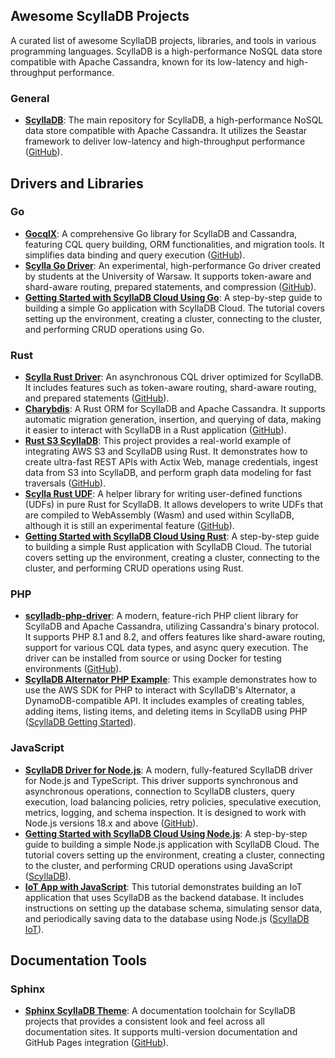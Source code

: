 ## Awesome ScyllaDB Projects

A curated list of awesome ScyllaDB projects, libraries, and tools in various programming languages. ScyllaDB is a high-performance NoSQL data store compatible with Apache Cassandra, known for its low-latency and high-throughput performance.

### General

- **[ScyllaDB](https://github.com/scylladb/scylladb)**: The main repository for ScyllaDB, a high-performance NoSQL data store compatible with Apache Cassandra. It utilizes the Seastar framework to deliver low-latency and high-throughput performance​ ([GitHub](https://github.com/scylladb/scylladb))​.

## Drivers and Libraries

### Go

- **[GocqlX](https://github.com/scylladb/gocqlx)**: A comprehensive Go library for ScyllaDB and Cassandra, featuring CQL query building, ORM functionalities, and migration tools. It simplifies data binding and query execution​ ([GitHub](https://github.com/scylladb/gocqlx))​.
- **[Scylla Go Driver](https://github.com/scylladb/scylla-go-driver)**: An experimental, high-performance Go driver created by students at the University of Warsaw. It supports token-aware and shard-aware routing, prepared statements, and compression​ ([GitHub](https://github.com/scylladb/scylla-go-driver))​.
- **[Getting Started with ScyllaDB Cloud Using Go](https://cloud-getting-started.scylladb.com/stable/build-with-golang.html)**: A step-by-step guide to building a simple Go application with ScyllaDB Cloud. The tutorial covers setting up the environment, creating a cluster, connecting to the cluster, and performing CRUD operations using Go.

### Rust

- **[Scylla Rust Driver](https://github.com/scylladb/scylla-rust-driver)**: An asynchronous CQL driver optimized for ScyllaDB. It includes features such as token-aware routing, shard-aware routing, and prepared statements​ ([GitHub](https://github.com/scylladb/scylla-rust-driver))​.
- **[Charybdis](https://github.com/nodecosmos/charybdis)**: A Rust ORM for ScyllaDB and Apache Cassandra. It supports automatic migration generation, insertion, and querying of data, making it easier to interact with ScyllaDB in a Rust application​ ([GitHub](https://github.com/nodecosmos/charybdis))​.
- **[Rust S3 ScyllaDB](https://github.com/javiramos1/rust-s3-scylladb)**: This project provides a real-world example of integrating AWS S3 and ScyllaDB using Rust. It demonstrates how to create ultra-fast REST APIs with Actix Web, manage credentials, ingest data from S3 into ScyllaDB, and perform graph data modeling for fast traversals​ ([GitHub](https://github.com/javiramos1/rust-s3-scylladb))​.
- **[Scylla Rust UDF](https://github.com/scylladb/scylla-rust-udf)**: A helper library for writing user-defined functions (UDFs) in pure Rust for ScyllaDB. It allows developers to write UDFs that are compiled to WebAssembly (Wasm) and used within ScyllaDB, although it is still an experimental feature​ ([GitHub](https://github.com/scylladb/scylla-rust-udf))​.
- **[Getting Started with ScyllaDB Cloud Using Rust](https://cloud-getting-started.scylladb.com/stable/build-with-rust.html)**: A step-by-step guide to building a simple Rust application with ScyllaDB Cloud. The tutorial covers setting up the environment, creating a cluster, connecting to the cluster, and performing CRUD operations using Rust.

### PHP

- **[scylladb-php-driver](https://github.com/he4rt/scylladb-php-driver)**: A modern, feature-rich PHP client library for ScyllaDB and Apache Cassandra, utilizing Cassandra's binary protocol. It supports PHP 8.1 and 8.2, and offers features like shard-aware routing, support for various CQL data types, and async query execution. The driver can be installed from source or using Docker for testing environments​ ([GitHub](https://github.com/he4rt/scylladb-php-driver))​​.
- **[ScyllaDB Alternator PHP Example](https://cloud-getting-started.scylladb.com/stable/alternator/build-with-php.html)**: This example demonstrates how to use the AWS SDK for PHP to interact with ScyllaDB's Alternator, a DynamoDB-compatible API. It includes examples of creating tables, adding items, listing items, and deleting items in ScyllaDB using PHP​ ([ScyllaDB Getting Started](https://cloud-getting-started.scylladb.com/stable/alternator/build-with-php.html))​.

### JavaScript

- **[ScyllaDB Driver for Node.js](https://github.com/expressots/scylladb-driver)**: A modern, fully-featured ScyllaDB driver for Node.js and TypeScript. This driver supports synchronous and asynchronous operations, connection to ScyllaDB clusters, query execution, load balancing policies, retry policies, speculative execution, metrics, logging, and schema inspection. It is designed to work with Node.js versions 18.x and above​ ([GitHub](https://github.com/expressots/scylladb-driver))​.
- **[Getting Started with ScyllaDB Cloud Using Node.js](https://www.scylladb.com/2023/03/02/getting-started-with-scylladb-cloud-using-node-js-part-1/)**: A step-by-step guide to building a simple Node.js application with ScyllaDB Cloud. The tutorial covers setting up the environment, creating a cluster, connecting to the cluster, and performing CRUD operations using JavaScript​ ([ScyllaDB](https://www.scylladb.com/2023/03/02/getting-started-with-scylladb-cloud-using-node-js-part-1/))​.
- **[IoT App with JavaScript](https://iot.scylladb.com/stable/build-with-javascript.html)**: This tutorial demonstrates building an IoT application that uses ScyllaDB as the backend database. It includes instructions on setting up the database schema, simulating sensor data, and periodically saving data to the database using Node.js​ ([ScyllaDB IoT](https://iot.scylladb.com/stable/build-with-javascript.html))​.

## Documentation Tools

### Sphinx

- **[Sphinx ScyllaDB Theme](https://github.com/scylladb/sphinx-scylladb-theme)**: A documentation toolchain for ScyllaDB projects that provides a consistent look and feel across all documentation sites. It supports multi-version documentation and GitHub Pages integration​ ([GitHub](https://github.com/scylladb/sphinx-scylladb-theme))​.
